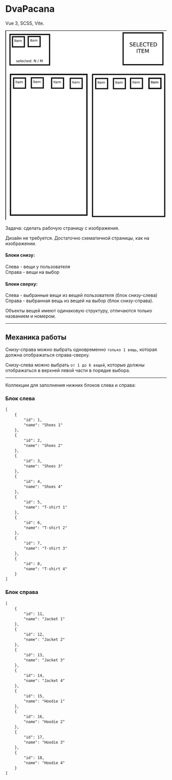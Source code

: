 # DvaPacana

Vue 3, SCSS, Vite. 

![IMAGE](image.png "Image")

Задача: сделать рабочую страницу с изображения.

Дизайн не требуется. Достаточно схематичной страницы, как на изображении.

#### Блоки снизу:
Слева - вещи у пользователя  
Справа - вещи на выбор

#### Блоки сверху:
Слева - выбранные вещи из вещей пользователя (блок снизу-слева)  
Справа - выбранная вещь из вещей на выбор (блок снизу-справа).

Объекты вещей имеют одинаковую структуру, отличаются только названием и номером.

---

## Механика работы

Снизу-справа можно выбрать одновременно `только 1 вещь`, которая должна отображаться справа-сверху.

Снизу-слева можно выбрать `от 1 до 6 вещей`, которые должны отображаться в верхней левой части в порядке выбора.

---

Коллекции для заполнения нижних блоков слева и справа:

### Блок слева
```
[
    {
        "id": 1,
        "name": "Shoes 1"
    },
    {
        "id": 2,
        "name": "Shoes 2"
    },
    {
        "id": 3,
        "name": "Shoes 3"
    },
    {
        "id": 4,
        "name": "Shoes 4"
    },
    {
        "id": 5,
        "name": "T-shirt 1"
    },
    {
        "id": 6,
        "name": "T-shirt 2"
    },
    {
        "id": 7,
        "name": "T-shirt 3"
    },
    {
        "id": 8,
        "name": "T-shirt 4"
    }
]
```

### Блок справа
```
[
    {
        "id": 11,
        "name": "Jacket 1"
    },
    {
        "id": 12,
        "name": "Jacket 2"
    },
    {
        "id": 13,
        "name": "Jacket 3"
    },
    {
        "id": 14,
        "name": "Jacket 4"
    },
    {
        "id": 15,
        "name": "Hoodie 1"
    },
    {
        "id": 16,
        "name": "Hoodie 2"
    },
    {
        "id": 17,
        "name": "Hoodie 3"
    },
    {
        "id": 18,
        "name": "Hoodie 4"
    }
]
```
